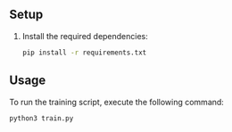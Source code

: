 
## Setup
1. Install the required dependencies:

    ```bash
    pip install -r requirements.txt
    ```

## Usage

To run the training script, execute the following command:
```bash
python3 train.py
```